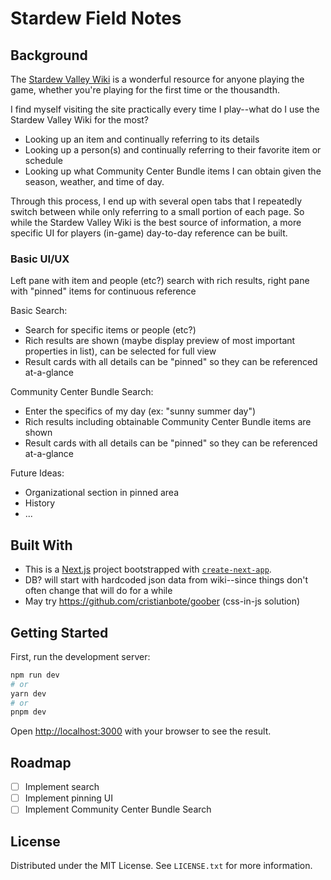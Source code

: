 # Stardew Field Notes

## Background

The [Stardew Valley Wiki](https://stardewvalleywiki.com) is a wonderful resource for anyone playing the game, whether you're playing for the first time or the thousandth.

I find myself visiting the site practically every time I play--what do I use the Stardew Valley Wiki for the most?

- Looking up an item and continually referring to its details
- Looking up a person(s) and continually referring to their favorite item or schedule
- Looking up what Community Center Bundle items I can obtain given the season, weather, and time of day.

Through this process, I end up with several open tabs that I repeatedly switch between while only referring to a small portion of each page. So while the Stardew Valley Wiki is the best source of information, a more specific UI for players (in-game) day-to-day reference can be built.

### Basic UI/UX

Left pane with item and people (etc?) search with rich results, right pane with "pinned" items for continuous reference

Basic Search:

- Search for specific items or people (etc?)
- Rich results are shown (maybe display preview of most important properties in list), can be selected for full view
- Result cards with all details can be "pinned" so they can be referenced at-a-glance

Community Center Bundle Search:

- Enter the specifics of my day (ex: "sunny summer day")
- Rich results including obtainable Community Center Bundle items are shown
- Result cards with all details can be "pinned" so they can be referenced at-a-glance

Future Ideas:

- Organizational section in pinned area
- History
- ...

## Built With

- This is a [Next.js](https://nextjs.org/) project bootstrapped with [`create-next-app`](https://github.com/vercel/next.js/tree/canary/packages/create-next-app).
- DB? will start with hardcoded json data from wiki--since things don't often change that will do for a while
- May try https://github.com/cristianbote/goober (css-in-js solution)

## Getting Started

First, run the development server:

```bash
npm run dev
# or
yarn dev
# or
pnpm dev
```

Open [http://localhost:3000](http://localhost:3000) with your browser to see the result.

## Roadmap

- [ ] Implement search
- [ ] Implement pinning UI
- [ ] Implement Community Center Bundle Search

## License

Distributed under the MIT License. See `LICENSE.txt` for more information.
